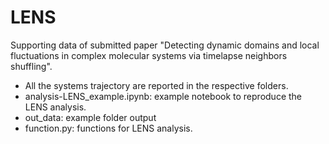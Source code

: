 # LENS
Supporting data of submitted paper "Detecting dynamic domains and local fluctuations in complex molecular systems via timelapse neighbors shuffling".

- All the systems trajectory are reported in the respective folders.
- analysis-LENS_example.ipynb: example notebook to reproduce the LENS analysis.
- out_data: example folder output
- function.py: functions for LENS analysis.
